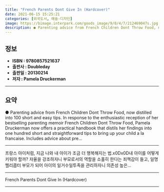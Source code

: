 ```yaml
---
title: "French Parents Dont Give In (Hardcover)"
date: 2021-06-15 15:25:21
categories: [외국도서, 예술-디자인]
image: https://bimage.interpark.com/goods_image/9/0/4/7/212469047s.jpg
description: ● Parenting advice from French Children Dont Throw Food, now distilled into 100 short and easy tips. In response to the enthusiastic reception of her bestselli
---
```


## **정보**

- **ISBN : 9780857521637**
- **출판사 : Doubleday**
- **출판일 : 20130214**
- **저자 : Pamela Druckerman**

------



## **요약**

●  Parenting advice from French Children Dont Throw Food, now distilled into 100 short and easy tips. In response to the enthusiastic reception of her bestselling parenting memoir French Children Dont Throw Food, Pamela Druckerman now offers a practical handbook that distils her findings into one hundred short and straightforward tips to bring up your child a la francaise. Includes advice about pre...

------

프랑스 아이처럼, 지금 나와 내 아이가 조금 더 행복해지는 법.x0Dx0D내 아이를 어떻게 키워야 할까? 자율을 강조하자니 부모로서의 역할을 소홀히 한다는 죄책감이 들고, 일명 헬리콥터 부모가 되어 아이의 일거수일투족을 관리하자니 의존성 높은... 

------


French Parents Dont Give In (Hardcover) 

------


